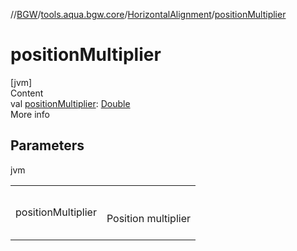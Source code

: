 //[BGW](../../../index.md)/[tools.aqua.bgw.core](../index.md)/[HorizontalAlignment](index.md)/[positionMultiplier](position-multiplier.md)



# positionMultiplier  
[jvm]  
Content  
val [positionMultiplier](position-multiplier.md): [Double](https://kotlinlang.org/api/latest/jvm/stdlib/kotlin/-double/index.html)  
More info  


## Parameters  
  
jvm  
  
| | |
|---|---|
| <a name="tools.aqua.bgw.core/HorizontalAlignment/positionMultiplier/#/PointingToDeclaration/"></a>positionMultiplier| <a name="tools.aqua.bgw.core/HorizontalAlignment/positionMultiplier/#/PointingToDeclaration/"></a><br><br>Position multiplier<br><br>|
  
  



